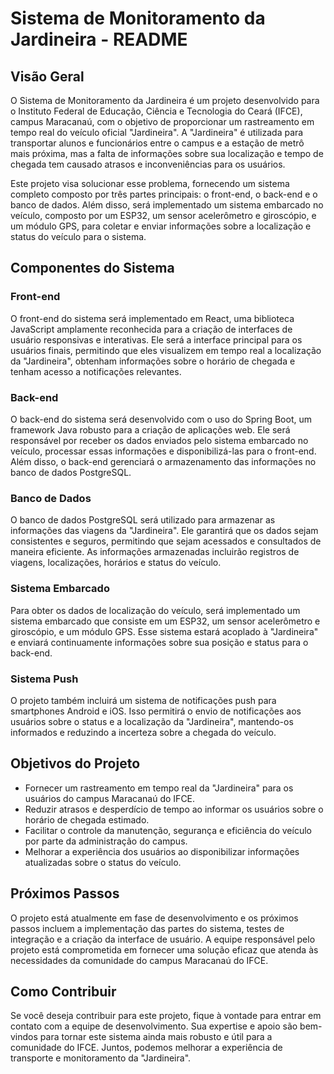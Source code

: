 # Sistema de Monitoramento da Jardineira - README

## Visão Geral

O Sistema de Monitoramento da Jardineira é um projeto desenvolvido para o Instituto Federal de Educação, Ciência e Tecnologia do Ceará (IFCE), campus Maracanaú, com o objetivo de proporcionar um rastreamento em tempo real do veículo oficial "Jardineira". A "Jardineira" é utilizada para transportar alunos e funcionários entre o campus e a estação de metrô mais próxima, mas a falta de informações sobre sua localização e tempo de chegada tem causado atrasos e inconveniências para os usuários.

Este projeto visa solucionar esse problema, fornecendo um sistema completo composto por três partes principais: o front-end, o back-end e o banco de dados. Além disso, será implementado um sistema embarcado no veículo, composto por um ESP32, um sensor acelerômetro e giroscópio, e um módulo GPS, para coletar e enviar informações sobre a localização e status do veículo para o sistema.

## Componentes do Sistema

### Front-end

O front-end do sistema será implementado em React, uma biblioteca JavaScript amplamente reconhecida para a criação de interfaces de usuário responsivas e interativas. Ele será a interface principal para os usuários finais, permitindo que eles visualizem em tempo real a localização da "Jardineira", obtenham informações sobre o horário de chegada e tenham acesso a notificações relevantes.

### Back-end

O back-end do sistema será desenvolvido com o uso do Spring Boot, um framework Java robusto para a criação de aplicações web. Ele será responsável por receber os dados enviados pelo sistema embarcado no veículo, processar essas informações e disponibilizá-las para o front-end. Além disso, o back-end gerenciará o armazenamento das informações no banco de dados PostgreSQL.

### Banco de Dados

O banco de dados PostgreSQL será utilizado para armazenar as informações das viagens da "Jardineira". Ele garantirá que os dados sejam consistentes e seguros, permitindo que sejam acessados e consultados de maneira eficiente. As informações armazenadas incluirão registros de viagens, localizações, horários e status do veículo.

### Sistema Embarcado

Para obter os dados de localização do veículo, será implementado um sistema embarcado que consiste em um ESP32, um sensor acelerômetro e giroscópio, e um módulo GPS. Esse sistema estará acoplado à "Jardineira" e enviará continuamente informações sobre sua posição e status para o back-end.

### Sistema Push

O projeto também incluirá um sistema de notificações push para smartphones Android e iOS. Isso permitirá o envio de notificações aos usuários sobre o status e a localização da "Jardineira", mantendo-os informados e reduzindo a incerteza sobre a chegada do veículo.

## Objetivos do Projeto

- Fornecer um rastreamento em tempo real da "Jardineira" para os usuários do campus Maracanaú do IFCE.
- Reduzir atrasos e desperdício de tempo ao informar os usuários sobre o horário de chegada estimado.
- Facilitar o controle da manutenção, segurança e eficiência do veículo por parte da administração do campus.
- Melhorar a experiência dos usuários ao disponibilizar informações atualizadas sobre o status do veículo.

## Próximos Passos

O projeto está atualmente em fase de desenvolvimento e os próximos passos incluem a implementação das partes do sistema, testes de integração e a criação da interface de usuário. A equipe responsável pelo projeto está comprometida em fornecer uma solução eficaz que atenda às necessidades da comunidade do campus Maracanaú do IFCE.

## Como Contribuir

Se você deseja contribuir para este projeto, fique à vontade para entrar em contato com a equipe de desenvolvimento. Sua expertise e apoio são bem-vindos para tornar este sistema ainda mais robusto e útil para a comunidade do IFCE. Juntos, podemos melhorar a experiência de transporte e monitoramento da "Jardineira".
